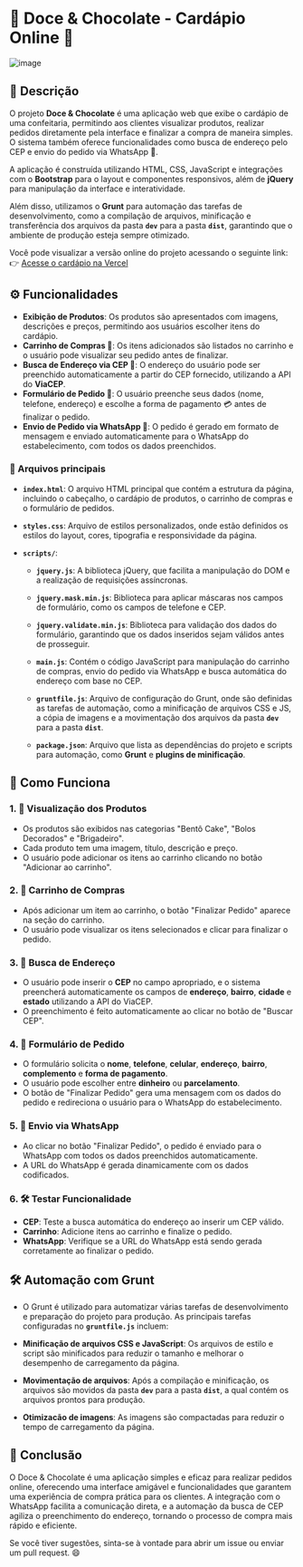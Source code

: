 # 🍫 **Doce & Chocolate** - Cardápio Online 🍰
![image](https://github.com/user-attachments/assets/3bfcd22f-db70-4a75-b6d4-8c8266c32e93)


## 📜 Descrição

O projeto **Doce & Chocolate** é uma aplicação web que exibe o cardápio de uma confeitaria, permitindo aos clientes visualizar produtos, realizar pedidos diretamente pela interface e finalizar a compra de maneira simples. O sistema também oferece funcionalidades como busca de endereço pelo CEP e envio do pedido via WhatsApp 📱.

A aplicação é construída utilizando HTML, CSS, JavaScript e integrações com o **Bootstrap** para o layout e componentes responsivos, além de **jQuery** para manipulação da interface e interatividade.

Além disso, utilizamos o **Grunt** para automação das tarefas de desenvolvimento, como a compilação de arquivos, minificação e transferência dos arquivos da pasta **`dev`** para a pasta **`dist`**, garantindo que o ambiente de produção esteja sempre otimizado.

Você pode visualizar a versão online do projeto acessando o seguinte link:  
👉 [Acesse o cardápio na Vercel](https://eduardadoceechocolate.vercel.app/)

## ⚙️ Funcionalidades

- **Exibição de Produtos**: Os produtos são apresentados com imagens, descrições e preços, permitindo aos usuários escolher itens do cardápio.
- **Carrinho de Compras 🛒**: Os itens adicionados são listados no carrinho e o usuário pode visualizar seu pedido antes de finalizar.
- **Busca de Endereço via CEP 📍**: O endereço do usuário pode ser preenchido automaticamente a partir do CEP fornecido, utilizando a API do **ViaCEP**.
- **Formulário de Pedido 📝**: O usuário preenche seus dados (nome, telefone, endereço) e escolhe a forma de pagamento 💳 antes de finalizar o pedido.
- **Envio de Pedido via WhatsApp 📲**: O pedido é gerado em formato de mensagem e enviado automaticamente para o WhatsApp do estabelecimento, com todos os dados preenchidos.

### 📝 Arquivos principais

- **`index.html`**: O arquivo HTML principal que contém a estrutura da página, incluindo o cabeçalho, o cardápio de produtos, o carrinho de compras e o formulário de pedidos.
  
- **`styles.css`**: Arquivo de estilos personalizados, onde estão definidos os estilos do layout, cores, tipografia e responsividade da página.

- **`scripts/`**:
  - **`jquery.js`**: A biblioteca jQuery, que facilita a manipulação do DOM e a realização de requisições assíncronas.
  - **`jquery.mask.min.js`**: Biblioteca para aplicar máscaras nos campos de formulário, como os campos de telefone e CEP.
  - **`jquery.validate.min.js`**: Biblioteca para validação dos dados do formulário, garantindo que os dados inseridos sejam válidos antes de prosseguir.
  - **`main.js`**: Contém o código JavaScript para manipulação do carrinho de compras, envio do pedido via WhatsApp e busca automática do endereço com base no CEP.
   - **`gruntfile.js`**: Arquivo de configuração do Grunt, onde são definidas as tarefas de automação, como a minificação de arquivos CSS e JS, a cópia de imagens e a movimentação dos arquivos da pasta **`dev`** para a pasta **`dist`**.

   - **`package.json`**: Arquivo que lista as dependências do projeto e scripts para automação, como **Grunt** e **plugins de minificação**.

## 🚀 Como Funciona

### 1. 🍰 **Visualização dos Produtos**
- Os produtos são exibidos nas categorias "Bentô Cake", "Bolos Decorados" e "Brigadeiro".
- Cada produto tem uma imagem, título, descrição e preço.
- O usuário pode adicionar os itens ao carrinho clicando no botão "Adicionar ao carrinho".

### 2. 🛒 **Carrinho de Compras**
- Após adicionar um item ao carrinho, o botão "Finalizar Pedido" aparece na seção do carrinho.
- O usuário pode visualizar os itens selecionados e clicar para finalizar o pedido.

### 3. 📍 **Busca de Endereço**
- O usuário pode inserir o **CEP** no campo apropriado, e o sistema preencherá automaticamente os campos de **endereço**, **bairro**, **cidade** e **estado** utilizando a API do ViaCEP.
- O preenchimento é feito automaticamente ao clicar no botão de "Buscar CEP".

### 4. 📝 **Formulário de Pedido**
- O formulário solicita o **nome**, **telefone**, **celular**, **endereço**, **bairro**, **complemento** e **forma de pagamento**.
- O usuário pode escolher entre **dinheiro** ou **parcelamento**.
- O botão de "Finalizar Pedido" gera uma mensagem com os dados do pedido e redireciona o usuário para o WhatsApp do estabelecimento.

### 5. 📲 **Envio via WhatsApp**
- Ao clicar no botão "Finalizar Pedido", o pedido é enviado para o WhatsApp com todos os dados preenchidos automaticamente.
- A URL do WhatsApp é gerada dinamicamente com os dados codificados.

### 6. 🛠 Testar Funcionalidade
- **CEP**: Teste a busca automática do endereço ao inserir um CEP válido.
- **Carrinho**: Adicione itens ao carrinho e finalize o pedido.
- **WhatsApp**: Verifique se a URL do WhatsApp está sendo gerada corretamente ao finalizar o pedido.

## 🛠 **Automação com Grunt**

- O Grunt é utilizado para automatizar várias tarefas de desenvolvimento e preparação do projeto para produção. As principais tarefas configuradas no **`gruntfile.js`** incluem:

- **Minificação de arquivos CSS e JavaScript**: Os arquivos de estilo e script são minificados para reduzir o tamanho e melhorar o desempenho de carregamento da página.
- **Movimentação de arquivos**: Após a compilação e minificação, os arquivos são movidos da pasta **`dev`** para a pasta **`dist`**, a qual contém os arquivos prontos para produção.
- **Otimizacão de imagens**: As imagens são compactadas para reduzir o tempo de carregamento da página.

## 🏁 Conclusão
O Doce & Chocolate é uma aplicação simples e eficaz para realizar pedidos online, oferecendo uma interface amigável e funcionalidades que garantem uma experiência de compra prática para os clientes. A integração com o WhatsApp facilita a comunicação direta, e a automação da busca de CEP agiliza o preenchimento do endereço, tornando o processo de compra mais rápido e eficiente.

Se você tiver sugestões, sinta-se à vontade para abrir um issue ou enviar um pull request. 😄

